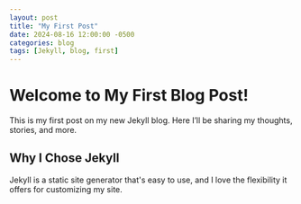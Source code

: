 ```yaml
---
layout: post
title: "My First Post"
date: 2024-08-16 12:00:00 -0500
categories: blog
tags: [Jekyll, blog, first]
---
```


# Welcome to My First Blog Post!

This is my first post on my new Jekyll blog. Here I’ll be sharing my thoughts, stories, and more.

## Why I Chose Jekyll

Jekyll is a static site generator that's easy to use, and I love the flexibility it offers for customizing my site.

<!-- Add more content here -->


